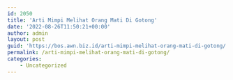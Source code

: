 ```yaml
---
id: 2050
title: 'Arti Mimpi Melihat Orang Mati Di Gotong'
date: '2022-08-26T11:50:21+00:00'
author: admin
layout: post
guid: 'https://bos.awn.biz.id/arti-mimpi-melihat-orang-mati-di-gotong/'
permalink: /arti-mimpi-melihat-orang-mati-di-gotong/
categories:
    - Uncategorized
---
```


